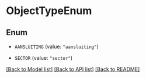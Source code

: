 # ObjectTypeEnum

## Enum


* `AANSLUITING` (value: `"aansluiting"`)

* `SECTOR` (value: `"sector"`)


[[Back to Model list]](../README.md#documentation-for-models) [[Back to API list]](../README.md#documentation-for-api-endpoints) [[Back to README]](../README.md)


